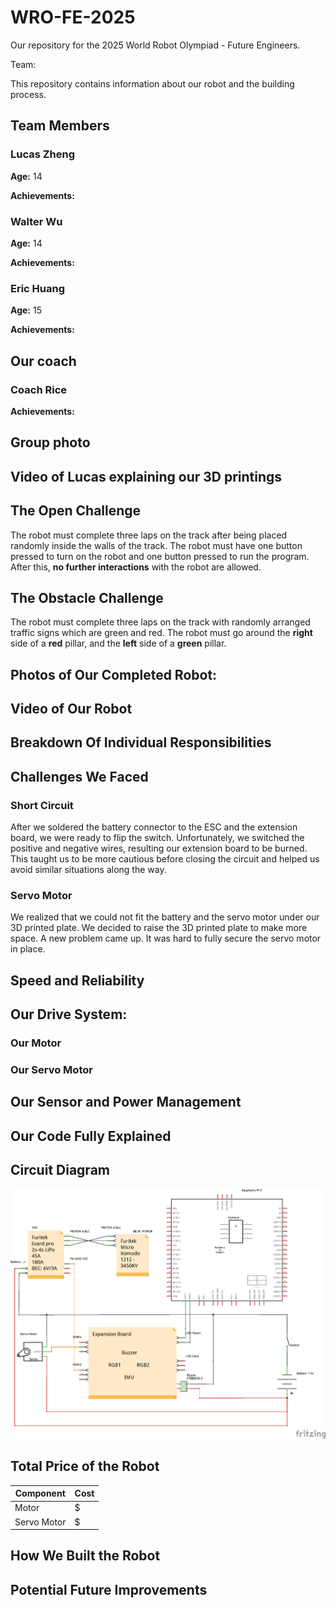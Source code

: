 # WRO-FE-2025
Our repository for the 2025 World Robot Olympiad - Future Engineers.

Team: 

This repository contains information about our robot and the building process. 


## Team Members
### Lucas Zheng






**Age:** 14

**Achievements:**

### Walter Wu






**Age:** 14

**Achievements:**

### Eric Huang






**Age:** 15

**Achievements:**

## Our coach

### Coach Rice

**Achievements:**





## Group photo





## Video of Lucas explaining our 3D printings

## The Open Challenge
The robot must complete three laps on the track after being placed randomly inside the walls of the track. The robot must have one button pressed to turn on the robot and one button pressed to run the program. After this, **no further interactions** with the robot are allowed.
## The Obstacle Challenge
The robot must complete three laps on the track with randomly arranged traffic signs which are green and red. The robot must go around the **right** side of a **red** pillar, and the **left** side of a **green** pillar. 
## Photos of Our Completed Robot:

## Video of Our Robot
## Breakdown Of Individual Responsibilities
## Challenges We Faced 
### Short Circuit
After we soldered the battery connector to the ESC and the extension board, we were ready to flip the switch. Unfortunately, we switched the positive and negative wires, resulting our extension board to be burned. This taught us to be more cautious before closing the circuit and helped us avoid similar situations along the way.
### Servo Motor
We realized that we could not fit the battery and the servo motor under our 3D printed plate. We decided to raise the 3D printed plate to make more space. 
A new problem came up. It was hard to fully secure the servo motor in place. 
## Speed and Reliability
## Our Drive System:
### Our Motor
### Our Servo Motor
## Our Sensor and Power Management
## Our Code Fully Explained
## Circuit Diagram
![Main](/circuits/wro_schematic_circuit_schem.png)


## Total Price of the Robot
| Component  | Cost |
| ------------- | ------------- |
| Motor  | $  |
| Servo Motor  | $  |
## How We Built the Robot

## Potential Future Improvements
